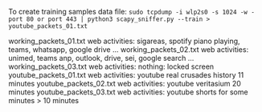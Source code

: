 To create training samples data file:
`sudo tcpdump -i wlp2s0 -s 1024 -w - port 80 or port 443 | python3 scapy_sniffer.py --train > youtube_packets_01.txt`

working_packets_01.txt web activities: sigareas, spotify piano playing, teams, whatsapp, google drive ...
working_packets_02.txt web activities: unimed, teams anp, outlook, drive, sei, google search ...
working_packets_03.txt web activities: nothing: locked screen
youtube_packets_01.txt web activities: youtube real crusades history 11 minutes
youtube_packets_02.txt web activities: youtube veritasium 20 minutes
youtube_packets_03.txt web activities: youtube shorts for some minutes > 10 minutes